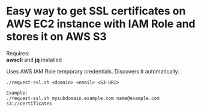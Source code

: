 # Easy way to get SSL certificates on AWS EC2 instance with IAM Role and stores it on AWS S3

Requires:  
**awscli** and **jq** installed

Uses AWS IAM Role temporary credentials. Discovers it automatically.  

```
./request-ssl.sh <domain> <email> <S3-URI>

Example:
./request-ssl.sh mysubdomain.example.com name@example.com s3://certificates
```


